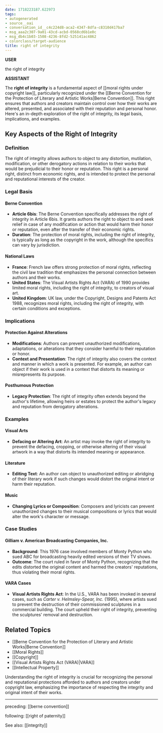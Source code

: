 ```yaml
---
date: 1718223187.622973
tags:
- autogenerated
- source__oai
- conversation_id__c4c224d8-aca2-4347-8dfa-c8310d417ba7
- msg_aaa2c307-9a01-43cd-acbd-0568cd6b1e0c
- msg_db4c1b03-1508-4236-8fd2-525141ac4862
- colorclass/target-audience
title: right of integrity
---
```


**USER**

the right of integrity


**ASSISTANT**

The **right of integrity** is a fundamental aspect of [[moral rights under copyright law]], particularly recognized under the [[Berne Convention for the Protection of Literary and Artistic Works|Berne Convention]]. This right ensures that authors and creators maintain control over how their works are altered, presented, and associated with their reputation and personal honor. Here's an in-depth exploration of the right of integrity, its legal basis, implications, and examples.

## Key Aspects of the Right of Integrity

### Definition

The right of integrity allows authors to object to any distortion, mutilation, modification, or other derogatory actions in relation to their works that would be prejudicial to their honor or reputation. This right is a personal right, distinct from economic rights, and is intended to protect the personal and reputational interests of the creator.

### Legal Basis

#### Berne Convention

- **Article 6bis**: The Berne Convention specifically addresses the right of integrity in Article 6bis. It grants authors the right to object to and seek relief in case of any modification or action that would harm their honor or reputation, even after the transfer of their economic rights.
- **Duration**: The protection of moral rights, including the right of integrity, is typically as long as the copyright in the work, although the specifics can vary by jurisdiction.

#### National Laws

- **France**: French law offers strong protection of moral rights, reflecting the civil law tradition that emphasizes the personal connection between authors and their works.
- **United States**: The Visual Artists Rights Act (VARA) of 1990 provides limited moral rights, including the right of integrity, to creators of visual art.
- **United Kingdom**: UK law, under the Copyright, Designs and Patents Act 1988, recognizes moral rights, including the right of integrity, with certain conditions and exceptions.

### Implications

#### Protection Against Alterations

- **Modifications**: Authors can prevent unauthorized modifications, adaptations, or alterations that they consider harmful to their reputation or honor.
- **Context and Presentation**: The right of integrity also covers the context and manner in which a work is presented. For example, an author can object if their work is used in a context that distorts its meaning or misrepresents its purpose.

#### Posthumous Protection

- **Legacy Protection**: The right of integrity often extends beyond the author's lifetime, allowing heirs or estates to protect the author's legacy and reputation from derogatory alterations.

### Examples

#### Visual Arts

- **Defacing or Altering Art**: An artist may invoke the right of integrity to prevent the defacing, cropping, or otherwise altering of their visual artwork in a way that distorts its intended meaning or appearance.

#### Literature

- **Editing Text**: An author can object to unauthorized editing or abridging of their literary work if such changes would distort the original intent or harm their reputation.

#### Music

- **Changing Lyrics or Composition**: Composers and lyricists can prevent unauthorized changes to their musical compositions or lyrics that would alter the work's character or message.

### Case Studies

#### Gilliam v. American Broadcasting Companies, Inc.

- **Background**: This 1976 case involved members of Monty Python who sued ABC for broadcasting heavily edited versions of their TV shows.
- **Outcome**: The court ruled in favor of Monty Python, recognizing that the edits distorted the original content and harmed the creators' reputations, thus violating their moral rights.

#### VARA Cases

- **Visual Artists Rights Act**: In the U.S., VARA has been invoked in several cases, such as *Carter v. Helmsley-Spear, Inc.* (1995), where artists sued to prevent the destruction of their commissioned sculptures in a commercial building. The court upheld their right of integrity, preventing the sculptures' removal and destruction.

## Related Topics

- [[Berne Convention for the Protection of Literary and Artistic Works|Berne Convention]]
- [[Moral Rights]]
- [[Copyright]]
- [[Visual Artists Rights Act (VARA)|VARA]]
- [[Intellectual Property]]

Understanding the right of integrity is crucial for recognizing the personal and reputational protections afforded to authors and creators under copyright law, emphasizing the importance of respecting the integrity and original intent of their works.


---

preceding: [[berne convention]]  


following: [[right of paternity]]

See also: [[integrity]]